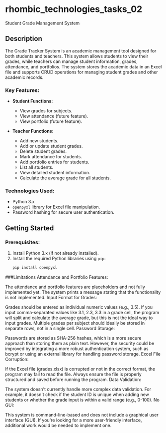 # rhombic_technologies_tasks_02
Student Grade Management System

## Description

The Grade Tracker System is an academic management tool designed for both students and teachers. This system allows students to view their grades, while teachers can manage student information, grades, attendance, and portfolios. The system stores the academic data in an Excel file and supports CRUD operations for managing student grades and other academic records.

### Key Features:
- **Student Functions:**
  - View grades for subjects.
  - View attendance (future feature).
  - View portfolio (future feature).
  
- **Teacher Functions:**
  - Add new students.
  - Add or update student grades.
  - Delete student grades.
  - Mark attendance for students.
  - Add portfolio entries for students.
  - List all students.
  - View detailed student information.
  - Calculate the average grade for all students.

### Technologies Used:
- Python 3.x
- `openpyxl` library for Excel file manipulation.
- Password hashing for secure user authentication.

## Getting Started

### Prerequisites:
1. Install Python 3.x (if not already installed).
2. Install the required Python libraries using `pip`:
   ```bash
   pip install openpyxl
   
###Limitations
Attendance and Portfolio Features:

The attendance and portfolio features are placeholders and not fully implemented yet. The system prints a message stating that the functionality is not implemented.
Input Format for Grades:

Grades should be entered as individual numeric values (e.g., 3.5). If you input comma-separated values like 3.1, 2.3, 3.3 in a grade cell, the program will split and calculate the average grade, but this is not the ideal way to input grades. Multiple grades per subject should ideally be stored in separate rows, not in a single cell.
Password Storage:

Passwords are stored as SHA-256 hashes, which is a more secure approach than storing them as plain text. However, the security could be improved by integrating a more robust authentication system, such as bcrypt or using an external library for handling password storage.
Excel File Corruption:

If the Excel file (grades.xlsx) is corrupted or not in the correct format, the program may fail to read the file. Always ensure the file is properly structured and saved before running the program.
Data Validation:

The system doesn't currently handle more complex data validation. For example, it doesn't check if the student ID is unique when adding new students or whether the grade input is within a valid range (e.g., 0-100).
No GUI:

This system is command-line-based and does not include a graphical user interface (GUI). If you're looking for a more user-friendly interface, additional work would be needed to implement one.

